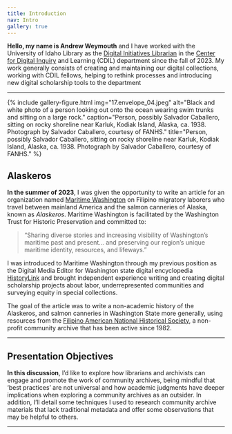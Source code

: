 ```yaml
---
title: Introduction
nav: Intro
gallery: true
---
```


**Hello, my name is Andrew Weymouth** and I have worked with the University of Idaho Library as the [Digital Initiatives Librarian](https://www.lib.uidaho.edu/about/people/aweymouth.html) in the [Center for Digital Inquiry](https://cdil.lib.uidaho.edu/) and Learning (CDIL) department since the fall of 2023. My work generally consists of creating and maintaining our digital collections, working with CDIL fellows, helping to rethink processes and introducing new digital scholarship tools to the department

-------------

{% include gallery-figure.html img="17.envelope_04.jpeg" alt="Black and white photo of a person looking out onto the ocean wearing swim trunks and sitting on a large rock." caption="Person, possibly Salvador Caballero, sitting on rocky shoreline near Karluk, Kodiak Island, Alaska, ca. 1938. Photograph by Salvador Caballero, courtesy of FANHS." title="Person, possibly Salvador Caballero, sitting on rocky shoreline near Karluk, Kodiak Island, Alaska, ca. 1938. Photograph by Salvador Caballero, courtesy of FANHS." %}

## Alaskeros

**In the summer of 2023**, I was given the opportunity to write an article for an organization named [Maritime Washington](https://maritimewa.org/who-we-are/) on Filipino migratory laborers who travel between mainland America and the salmon canneries of Alaska, known as _Alaskeros_. Maritime Washington is facilitated by the Washington Trust for Historic Preservation and committed to:

<blockquote class="quote">
“Sharing diverse stories and increasing visibility of Washington’s maritime past and present… and preserving our region’s unique maritime identity, resources, and lifeways.” 
</blockquote>

I was introduced to Maritime Washington through my previous position as the Digital Media Editor for Washington state digital encyclopedia [HistoryLink](http://historylink.com/) and brought independent experience writing and creating digital scholarship projects about labor, underrepresented communities and surveying equity in special collections.

The goal of the article was to write a non-academic history of the Alaskeros, and salmon canneries in Washington State more generally, using resources from the [Filipino American National Historical Society](http://fanhs-national.org/filam/), a non-profit community archive that has been active since 1982.

-------------

## Presentation Objectives

**In this discussion**, I’d like to explore how librarians and archivists can engage and promote the work of community archives, being mindful that ‘best practices’ are not universal and how academic judgments have deeper implications when exploring a community archives as an outsider. In addition, I’ll detail some techniques I used to research community archive materials that lack traditional metadata and offer some observations that may be helpful to others.

-------------


